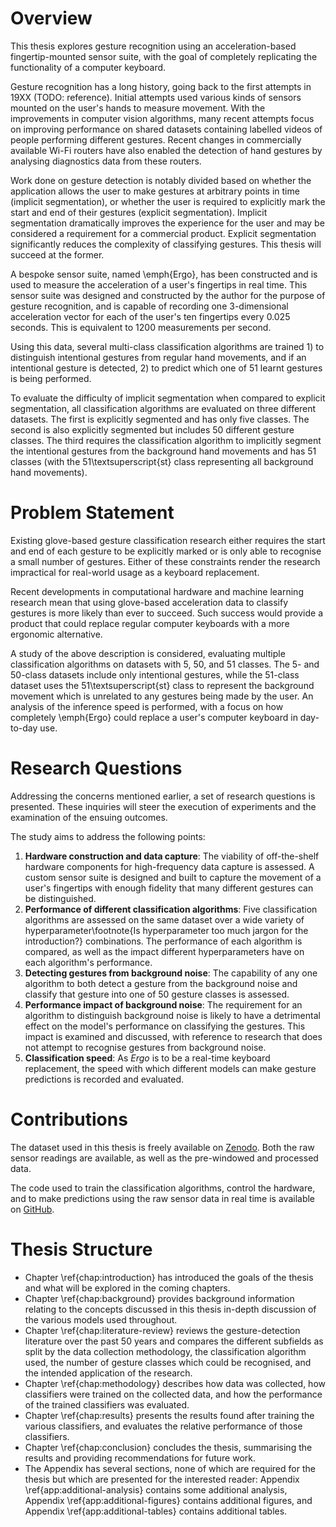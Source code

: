 <!---
Note: What you bring to the table is _fidelity_. There has been oodles of work
trying to classify big obvious gestures, but nothing that comes close to
replacing the keyboard. Nobody wants to wave their hands around just to type
the letter "a", but Ergo lets you do a simple motion and it's done.

Contributions:

- Gestures are far more subtle than found before
- Gestures can be completed far faster than before
- Application is explicitly for full computer interaction
- Many more gestures than before
- Glove is very unintrusive due to the fingernail design
- Segmentation is done automatically, which is often not considered
--->

# Overview

This thesis explores gesture recognition using an acceleration-based
fingertip-mounted sensor suite, with the goal of completely replicating the
functionality of a computer keyboard.

Gesture recognition has a long history, going back to the first attempts in
19XX (TODO: reference). Initial attempts used various kinds of sensors mounted
on the user's hands to measure movement. With the improvements in computer
vision algorithms, many recent attempts focus on improving performance on
shared datasets containing labelled videos of people performing different
gestures. Recent changes in commercially available Wi-Fi routers have also
enabled the detection of hand gestures by analysing diagnostics data from these
routers.

Work done on gesture detection is notably divided based on whether the
application allows the user to make gestures at arbitrary points in time
(implicit segmentation), or whether the user is required to explicitly mark the
start and end of their gestures (explicit segmentation). Implicit segmentation
dramatically improves the experience for the user and may be considered a
requirement for a commercial product. Explicit segmentation significantly
reduces the complexity of classifying gestures. This thesis will succeed at the
former.

A bespoke sensor suite, named \emph{Ergo}, has been constructed and is used to
measure the acceleration of a user's fingertips in real time. This sensor suite
was designed and constructed by the author for the purpose of gesture
recognition, and is capable of recording one 3-dimensional acceleration vector
for each of the user's ten fingertips every 0.025 seconds. This is equivalent
to 1200 measurements per second.

Using this data, several multi-class classification algorithms are trained 1)
to distinguish intentional gestures from regular hand movements, and if an
intentional gesture is detected, 2) to predict which one of 51 learnt gestures
is being performed.

To evaluate the difficulty of implicit segmentation when compared to explicit
segmentation, all classification algorithms are evaluated on three different
datasets. The first is explicitly segmented and has only five classes. The
second is also explicitly segmented but includes 50 different gesture classes.
The third requires the classification algorithm to implicitly segment the
intentional gestures from the background hand movements and has 51 classes
(with the 51\textsuperscript{st} class representing all background hand
movements).

# Problem Statement

Existing glove-based gesture classification research either requires the start
and end of each gesture to be explicitly marked or is only able to recognise a
small number of gestures. Either of these constraints render the research
impractical for real-world usage as a keyboard replacement.

Recent developments in computational hardware and machine learning research
mean that using glove-based acceleration data to classify gestures is more
likely than ever to succeed. Such success would provide a product that could
replace regular computer keyboards with a more ergonomic alternative.

A study of the above description is considered, evaluating multiple
classification algorithms on datasets with 5, 50, and 51 classes. The 5- and
50-class datasets include only intentional gestures, while the 51-class dataset
uses the 51\textsuperscript{st} class to represent the background movement
which is unrelated to any gestures being made by the user. An analysis of the
inference speed is performed, with a focus on how completely \emph{Ergo} could
replace a user's computer keyboard in day-to-day use.

# Research Questions

Addressing the concerns mentioned earlier, a set of research questions is
presented. These inquiries will steer the execution of experiments and the
examination of the ensuing outcomes.

The study aims to address the following points:

1. **Hardware construction and data capture**: The viability of off-the-shelf
   hardware components for high-frequency data capture is assessed. A custom
   sensor suite is designed and built to capture the movement of a user's
   fingertips with enough fidelity that many different gestures can be
   distinguished.
1. **Performance of different classification algorithms**: Five classification
   algorithms are assessed on the same dataset over a wide variety of
   hyperparameter\footnote{Is hyperparameter too much jargon for the
   introduction?} combinations. The performance of each algorithm is compared,
   as well as the impact different hyperparameters have on each algorithm's
   performance.
1. **Detecting gestures from background noise**: The capability of any one
   algorithm to both detect a gesture from the background noise and classify
   that gesture into one of 50 gesture classes is assessed.
1. **Performance impact of background noise**: The requirement for an algorithm
   to distinguish background noise is likely to have a detrimental effect on
   the model's performance on classifying the gestures. This impact is examined
   and discussed, with reference to research that does not attempt to recognise
   gestures from background noise.
1. **Classification speed**: As _Ergo_ is to be a real-time keyboard
   replacement, the speed with which different models can make gesture
   predictions is recorded and evaluated.

<!--
TODO: Nothing is said about how high-fidelity Ergo is compared to other work
which just strapped a sensor onto the back of someone's hand and called it
done. Ergo is able to pick up much smaller movements than anything else out
there, so the user has a much nicer time and doesn't have to make unwieldy
full-hand movements.
-->

# Contributions

The dataset used in this thesis is freely available on
[Zenodo](https://zenodo.org/). Both the raw sensor readings are available, as
well as the pre-windowed and processed data.

The code used to train the classification algorithms, control the hardware, and
to make predictions using the raw sensor data in real time is available on
[GitHub](https://github.com/beyarkay/masters-code/).

# Thesis Structure

- Chapter \ref{chap:introduction} has introduced the goals of the thesis and
  what will be explored in the coming chapters.
- Chapter \ref{chap:background} provides background information relating to the
  concepts discussed in this thesis in-depth discussion of the various models
  used throughout.
- Chapter \ref{chap:literature-review} reviews the gesture-detection literature
  over the past 50 years and compares the different subfields as split by the
  data collection methodology, the classification algorithm used, the number of
  gesture classes which could be recognised, and the intended application of
  the research.
- Chapter \ref{chap:methodology} describes how data was collected, how
  classifiers were trained on the collected data, and how the performance of
  the trained classifiers was evaluated.
- Chapter \ref{chap:results} presents the results found after training the
  various classifiers, and evaluates the relative performance of those
  classifiers.
- Chapter \ref{chap:conclusion} concludes the thesis, summarising the results
  and providing recommendations for future work.
- The Appendix has several sections, none of which are required for the thesis
  but which are presented for the interested reader: Appendix
  \ref{app:additional-analysis} contains some additional analysis, Appendix
  \ref{app:additional-figures} contains additional figures, and Appendix
  \ref{app:additional-tables} contains additional tables.

<!-- TODO:
This report describes _Ergo_, a novel gesture-based method of interacting with
a computer, visible in Figure \ref{fig:glove}. _Ergo_ provides an intuitive
means of data input, and can be customised to fit the user's requirements.

Extensive use of a regular computer keyboard can cause chronic hand, wrist, and
forearm pain for the user [@roll2016]. One common cause is that the repetitive
motions required to operate a regular commercial keyboard often put the fingers
in awkward or uncomfortable positions for long periods of time [@rempel2008].

_Ergo_ is a method for interacting with a computer that allows the user to
customise how their hands need to move for each keystroke. It consists of ten
accelerometers, with one accelerometer mounted on the back of each of the
user's fingertips. This allows the acceleration in each fingertip to be
measured. The user is able to make pre-defined movements in the air such as
flexing individual fingers, and _Ergo_ is able to classify these movements as
one of a set of known gestures. These classifications are automatically mapped
to keyboard input, allowing the user to move their hands and control their
computer.

_Ergo_ allows users who either have, or are at risk of having, hand pain to
avoid certain hand motions. _Ergo_ also allows advanced users to fully
customise how they interact with their computer.

To accomplish this, the sensor measurements from the ten accelerometers are
collected at a rate of forty times per second. A fixed-size time window of the
most recent measurements are kept, such that in each time step a new measurement
is added to the time window and the oldest measurement is removed from the time
window. The size of this time window is determined from the training data, but
is usually between 5 and forty time steps (between 0.125 seconds and 1 second).
This time window is passed through a machine learning model which classifies
the motions being made by the user's hands as one of a pre-determined set of
gestures.

The model makes a new prediction at every time step, and this stream of
predictions is converted to keystrokes via a user-defined configuration file.
This file describes which gestures should be mapped to what keyboard input.
Some post-processing is done to ensure that only a single keystroke is emitted
for each gesture, even though the model is making a new prediction forty times per
second.

The remainder of this report is as follows. Section \ref{requirements}
describes the functional and technical requirements of _Ergo_. Section
\ref{design-and-implementation} goes through the hardware and software design
and provides details about the gestures used, how the models were trained, how
the models were evaluated, and the usage of _Ergo_ as a keyboard replacement.
Section \ref{testing} describes how the software controlling _Ergo_ was tested.
The Appendix \ref{appendix} contains sections relating to the hardware
components, various formulae and definitions, and a review of previous work
done by the author.

This report focusses on the software engineering aspects of interfacing with
the purpose-built hardware, training machine learning models to predict
gestures, and mapping those gestures to keystrokes. A review of research done
in the formal literature as well as by hobbyists is available in Appendix
\ref{related-work}.
-->
